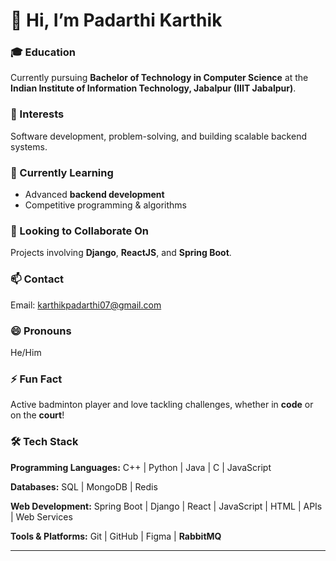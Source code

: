 # 👋 Hi, I’m Padarthi Karthik

### 🎓 Education
Currently pursuing **Bachelor of Technology in Computer Science** at the **Indian Institute of Information Technology, Jabalpur (IIIT Jabalpur)**.

### 👀 Interests
Software development, problem-solving, and building scalable backend systems.

### 🌱 Currently Learning
- Advanced **backend development**  
- Competitive programming & algorithms  

### 💞️ Looking to Collaborate On
Projects involving **Django**, **ReactJS**, and **Spring Boot**.

### 📫 Contact
Email: [karthikpadarthi07@gmail.com](mailto:karthikpadarthi07@gmail.com)  

### 😄 Pronouns
He/Him  

### ⚡ Fun Fact
Active badminton player and love tackling challenges, whether in **code** or on the **court**!  

### 🛠️ Tech Stack

**Programming Languages:** C++ | Python | Java | C | JavaScript

**Databases:** SQL | MongoDB | Redis 

**Web Development:** Spring Boot | Django | React | JavaScript | HTML | APIs | Web Services 

**Tools & Platforms:** Git | GitHub | Figma | **RabbitMQ**

---


